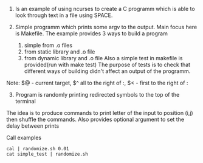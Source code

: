 01) Is an example of using ncurses to create a C programm which is
 able to look through text in a file using SPACE.


02) Simple programm which prints some argv to the output. 
Main focus here is Makefile. The example provides 3 ways to build 
a program
    1) simple from .o files
    2) from static library and .o file
    3) from dynamic library and .o file
Also a simple test in makefile is provided(run with make test)
The purpose of tests is to check that different ways of building
didn't affect an output of the programm.

Note: $@ - current target, $^ all to the right of :, $< - first
to the right of :

03) Program is randomly printing redirected symbols to the top of the terminal

The idea is to produce commands to print letter of the input to position (i,j)
then shuffle the commands.
Also provides optional argument to set the delay between prints

Call examples
```
cal | randomize.sh 0.01
cat simple_test | randomize.sh
```

